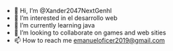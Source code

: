 - 👋 Hi, I’m @Xander2047NextGenhl
- 👀 I’m interested in el desarrollo web
- 🌱 I’m currently learning java
- 💞️ I’m looking to collaborate on games and web sities
- 📫 How to reach me  emanueloficer2019@gmail.com

<!---
Xander2047NextGen/Xander2047NextGen is a ✨ special ✨ repository because its `README.md` (this file) appears on your GitHub profile.
You can click the Preview link to take a look at your changes.
--->
